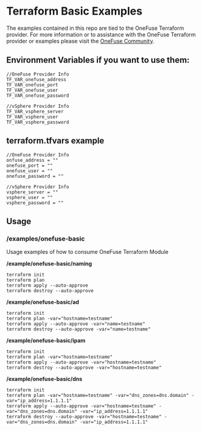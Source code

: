 # Terraform Basic Examples

The examples contained in this repo are tied to the OneFuse Terraform provider.  For more information or to assistance with the OneFuse Terraform provider or examples please visit the [OneFuse Community](https://onefuse.cloudbolt.io/).

## Environment Variables if you want to use them:

```
//OneFuse Provider Info
TF_VAR_onefuse_address
TF_VAR_onefuse_port
TF_VAR_onefuse_user
TF_VAR_onefuse_password

//vSphere Provider Info
TF_VAR_vsphere_server
TF_VAR_vsphere_user
TF_VAR_vsphere_password
```

## terraform.tfvars example

```
//OneFuse Provider Info
onfuse_address = ""
onefuse_port = ""
onefuse_user = ""
onefuse_password = ""

//vSphere Provider Info
vsphere_server = ""
vsphere_user = ""
vsphere_password = ""
```

## Usage

### /examples/onefuse-basic

Usage examples of how to consume OneFuse Terraform Module

**/example/onefuse-basic/naming**

```
terraform init
terraform plan
terraform apply --auto-approve
terraform destroy --auto-approve
```

**/example/onefuse-basic/ad**

```
terraform init
terraform plan -var="hostname=testname" 
terraform apply --auto-approve -var="name=testname"
terraform destroy --auto-approve -var="name=testname"
```

**/example/onefuse-basic/ipam**

```
terraform init
terraform plan -var="hostname=testname" 
terraform apply --auto-approve -var="hostname=testname"
terraform destroy --auto-approve -var="hostname=testname"
```

**/example/onefuse-basic/dns**

```
terraform init
terraform plan -var="hostname=testname" -var="dns_zones=dns.domain" -var="ip_address=1.1.1.1"
terraform apply --auto-approve -var="hostname=testname" -var="dns_zones=dns.domain" -var="ip_address=1.1.1.1"
terraform destroy --auto-approve -var="hostname=testname" -var="dns_zones=dns.domain" -var="ip_address=1.1.1.1"
```